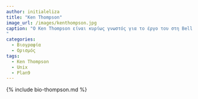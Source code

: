 ```yaml
---
author: initialeliza
title: "Ken Thompson"
image_url: /images/kenthompson.jpg
caption: "Ο Ken Thompson είναι κυρίως γνωστός για το έργο του στη Bell Labs και τη συνεισφορά του στο σχεδιασμό και τη δημιουργία του Plan 9 και του γνωστού λειτουγικού συστήματος Unix που είχε τεράστια επιρροή, βοηθώντας σημαντικά τον κλάδο να αναπτυχθεί. 
"
categories:
  - Βιογραφία 
  - Ορισμός 
tags:
  - Ken Thompson
  - Unix
  - Plan9
---
```


{% include bio-thompson.md %}
